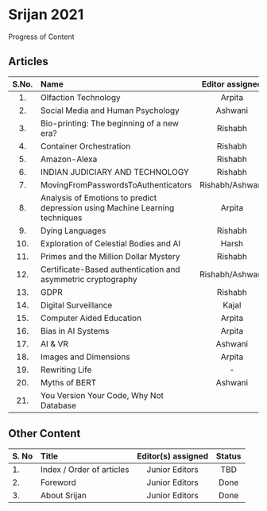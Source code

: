 # Srijan 2021
Progress of Content


## Articles

S.No.   |         Name            | Editor assigned   | Edited | Status/Comments   | Conclusion 
:------:|:----------------------- |:-----------------:|:------:|:-----------------:|:------------:
|1. | Olfaction Technology  | Arpita | Yes | Reviewed | Yes |
|2. | Social Media and Human Psychology | Ashwani | Yes  | Reviewed | Yes |
|3. | Bio-printing: The beginning of a new era? | Rishabh | Yes | Reviewed | Yes |
|4. | Container Orchestration | Rishabh | Yes | Not Reviewed | Yes |
|5. | Amazon-Alexa | Rishabh | Yes | Reviewed | Yes  |
|6. | INDIAN JUDICIARY AND TECHNOLOGY | Rishabh | Yes | Reviewed | Yes |
|7. | MovingFromPasswordsToAuthenticators | Rishabh/Ashwani | No | Not Reviewed |  |
|8. | Analysis of Emotions to predict depression using Machine Learning techniques | Arpita | No | Not Reviewed | No |
|9. | Dying Languages | Rishabh | Yes | Reviewed | Yes |
|10. | Exploration of Celestial Bodies and AI | Harsh | Yes | Reviewed | Yes |
|11. | Primes and the Million Dollar Mystery | Rishabh | Yes | Reviewed | Yes |
|12. | Certificate-Based authentication and asymmetric cryptography | Rishabh/Ashwani | No | Not Reviewed |  |
|13. | GDPR | Rishabh | Yes | Reviewed | Yes |
|14. | Digital Surveillance  | Kajal | Yes | Reviewed | Yes |
|15. | Computer Aided Education | Arpita | Yes | Reviewed | Yes|
|16. | Bias in AI Systems | Arpita | Yes | Reviewed | Yes |
|17. | AI & VR | Ashwani | Yes | Not Reviewed | |
|18. | Images and Dimensions | Arpita | No | Not Reviewed | No |
|19. | Rewriting Life | - | No | Not Reviewed | No |
|20. | Myths of BERT | Ashwani | Yes | Reviewed | Yes |
|21. | You Version Your Code, Why Not Database |  | No | Not Reviewed |  |


## Other Content
S. No	| Title	|Editor(s) assigned	|Status |
------|:------|:-----------------:|:------:
|1. | Index / Order of articles |	Junior Editors	| TBD |
|2. |	Foreword	| Junior Editors	| Done |
|3. |	About Srijan	| Junior Editors	| Done |
